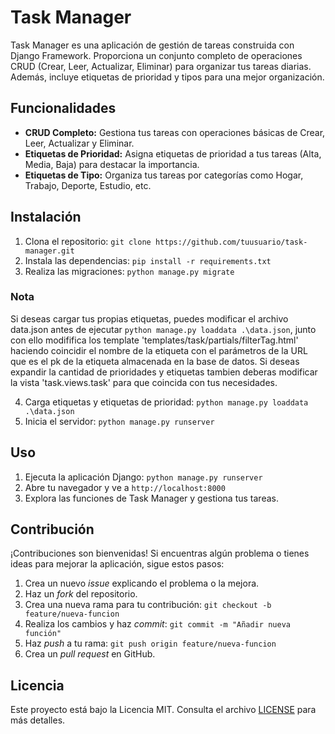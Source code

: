 # Task Manager

Task Manager es una aplicación de gestión de tareas construida con Django Framework. Proporciona un conjunto completo de operaciones CRUD (Crear, Leer, Actualizar, Eliminar) para organizar tus tareas diarias. Además, incluye etiquetas de prioridad y tipos para una mejor organización.

## Funcionalidades

- **CRUD Completo:** Gestiona tus tareas con operaciones básicas de Crear, Leer, Actualizar y Eliminar.
- **Etiquetas de Prioridad:** Asigna etiquetas de prioridad a tus tareas (Alta, Media, Baja) para destacar la importancia.
- **Etiquetas de Tipo:** Organiza tus tareas por categorías como Hogar, Trabajo, Deporte, Estudio, etc.

## Instalación

1. Clona el repositorio: `git clone https://github.com/tuusuario/task-manager.git`
2. Instala las dependencias: `pip install -r requirements.txt`
3. Realiza las migraciones: `python manage.py migrate`

### Nota
Si deseas cargar tus propias etiquetas, puedes modificar el archivo data.json antes de ejecutar `python manage.py loaddata .\data.json`, junto con ello modififica los template 'templates/task/partials/filterTag.html' haciendo coincidir el nombre de la etiqueta con el parámetros de la URL que es el pk de la etiqueta almacenada en la base de datos. Si deseas expandir la cantidad de prioridades y etiquetas tambien deberas modificar la vista 'task.views.task' para que coincida con tus necesidades.

4. Carga etiquetas y etiquetas de prioridad: `python manage.py loaddata .\data.json`
5. Inicia el servidor: `python manage.py runserver`

## Uso

1. Ejecuta la aplicación Django: `python manage.py runserver`
2. Abre tu navegador y ve a `http://localhost:8000`
3. Explora las funciones de Task Manager y gestiona tus tareas.



## Contribución

¡Contribuciones son bienvenidas! Si encuentras algún problema o tienes ideas para mejorar la aplicación, sigue estos pasos:

1. Crea un nuevo *issue* explicando el problema o la mejora.
2. Haz un *fork* del repositorio.
3. Crea una nueva rama para tu contribución: `git checkout -b feature/nueva-funcion`
4. Realiza los cambios y haz *commit*: `git commit -m "Añadir nueva función"`
5. Haz *push* a tu rama: `git push origin feature/nueva-funcion`
6. Crea un *pull request* en GitHub.

## Licencia

Este proyecto está bajo la Licencia MIT. Consulta el archivo [LICENSE](LICENSE) para más detalles.

